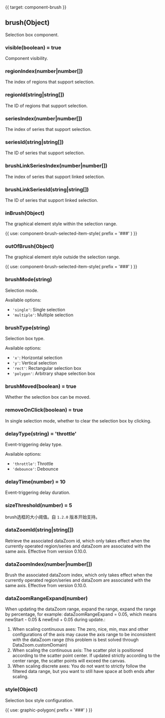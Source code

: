 {{ target: component-brush }}

## brush(Object)

Selection box component.

### visible(boolean) = true

Component visibility.

### regionIndex(number|number[])

The index of regions that support selection.

### regionId(string|string[])

The ID of regions that support selection.

### seriesIndex(number|number[])

The index of series that support selection.

### seriesId(string|string[])

The ID of series that support selection.

### brushLinkSeriesIndex(number|number[])

The index of series that support linked selection.

### brushLinkSeriesId(string|string[])

The ID of series that support linked selection.

### inBrush(Object)

The graphical element style within the selection range.

{{ use: component-brush-selected-item-style(
  prefix = '###'
) }}

### outOfBrush(Object)

The graphical element style outside the selection range.

{{ use: component-brush-selected-item-style(
  prefix = '###'
) }}

### brushMode(string)

Selection mode.

Available options:
- `'single'`: Single selection
- `'multiple'`: Multiple selection

### brushType(string)

Selection box type.

Available options:
- `'x'`: Horizontal selection
- `'y'`: Vertical selection
- `'rect'`: Rectangular selection box
- `'polygon'`: Arbitrary shape selection box

### brushMoved(boolean) = true

Whether the selection box can be moved.

### removeOnClick(boolean) = true

In single selection mode, whether to clear the selection box by clicking.

### delayType(string) = 'throttle'

Event-triggering delay type.

Available options:
- `'throttle'`: Throttle
- `'debounce'`: Debounce

### delayTime(number) = 10

Event-triggering delay duration.

### sizeThreshold(number) = 5

brush选框的大小阈值。自 `1.2.0` 版本开始支持。

### dataZoomId(string|string[])

Retrieve the associated dataZoom id, which only takes effect when the currently operated region/series and dataZoom are associated with the same axis. Effective from version 0.10.0.

### dataZoomIndex(number|number[])

Brush the associated dataZoom index, which only takes effect when the currently operated region/series and dataZoom are associated with the same axis. Effective from version 0.10.0.

### dataZoomRangeExpand(number)
When updating the dataZoom range, expand the range, expand the range by percentage, for example: dataZoomRangeExpand = 0.05, which means newStart - 0.05 & newEnd + 0.05 during update.:
1. When scaling continuous axes: The zero, nice, min, max and other configurations of the axis may cause the axis range to be inconsistent with the dataZoom range (this problem is best solved through DataZoom.customDomain)
2. When scaling the continuous axis: The scatter plot is positioned according to the scatter point center. If updated strictly according to the center range, the scatter points will exceed the canvas.
3. When scaling discrete axes: You do not want to strictly follow the filtered data range, but you want to still have space at both ends after scaling.

### style(Object)

Selection box style configuration.

{{ use: graphic-polygon(
  prefix = '###'
) }}

